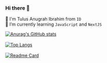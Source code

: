 ###  Hi there 👋
🧔 I'm Tulus Anugrah Ibrahim from <code>ID</code><br>
🌱 I’m currently learning <code>JavaScript</code>  and <code>NextJS</code>
<!--
**tulusibrahim/tulusibrahim** is a ✨ _special_ ✨ repository because its `README.md` (this file) appears on your GitHub profile.

Here are some ideas to get you started:

- 🔭 I’m currently working on ...
- 🌱 I’m currently learning ...
- 👯 I’m looking to collaborate on ...
- 🤔 I’m looking for help with ...
- 💬 Ask me about ...
- 📫 How to reach me: ...
- 😄 Pronouns: ...
- ⚡ Fun fact: ...
-->

[![Anurag's GitHub stats](https://github-readme-stats.vercel.app/api?username=tulusibrahim&show_icons=true&theme=algolia)](https://github.com/anuraghazra/github-readme-stats) <br><br>
[![Top Langs](https://github-readme-stats.vercel.app/api/top-langs/?username=tulusibrahim&show_icons=true&theme=algolia)](https://github.com/tulusibrahim/github-readme-stats)
<br><br>
[![Readme Card](https://github-readme-stats.vercel.app/api/pin/?username=tulusibrahim&repo=react-blog&show_icons=true&theme=algolia)](https://github.com/tulusibrahim/react-blog) <br>
